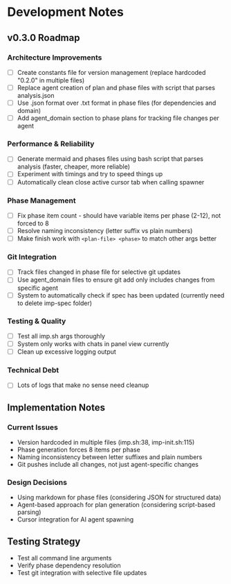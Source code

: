# Development Notes

## v0.3.0 Roadmap

### Architecture Improvements
- [ ] Create constants file for version management (replace hardcoded "0.2.0" in multiple files)
- [ ] Replace agent creation of plan and phase files with script that parses analysis.json
- [ ] Use .json format over .txt format in phase files (for dependencies and domain)
- [ ] Add agent_domain section to phase plans for tracking file changes per agent

### Performance & Reliability
- [ ] Generate mermaid and phases files using bash script that parses analysis (faster, cheaper, more reliable)
- [ ] Experiment with timings and try to speed things up
- [ ] Automatically clean close active cursor tab when calling spawner

### Phase Management
- [ ] Fix phase item count - should have variable items per phase (2-12), not forced to 8
- [ ] Resolve naming inconsistency (letter suffix vs plain numbers)
- [ ] Make finish work with `<plan-file> <phase>` to match other args better

### Git Integration
- [ ] Track files changed in phase file for selective git updates
- [ ] Use agent_domain files to ensure git add only includes changes from specific agent
- [ ] System to automatically check if spec has been updated (currently need to delete imp-spec folder)

### Testing & Quality
- [ ] Test all imp.sh args thoroughly
- [ ] System only works with chats in panel view currently
- [ ] Clean up excessive logging output

### Technical Debt
- [ ] Lots of logs that make no sense need cleanup

## Implementation Notes

### Current Issues
- Version hardcoded in multiple files (imp.sh:38, imp-init.sh:115)
- Phase generation forces 8 items per phase
- Naming inconsistency between letter suffixes and plain numbers
- Git pushes include all changes, not just agent-specific changes

### Design Decisions
- Using markdown for phase files (considering JSON for structured data)
- Agent-based approach for plan generation (considering script-based parsing)
- Cursor integration for AI agent spawning

## Testing Strategy
- Test all command line arguments
- Verify phase dependency resolution
- Test git integration with selective file updates